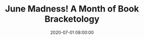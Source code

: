 ---
layout: poster
title: "June Madness! A Month of Book Bracketology"
description: "Offering support in a remote learning environment has long been an essential function of libraries. As universities across the country moved to digital spaces for engagement as well as education, libraries followed suit. June Madness! is a piece of passive programming offered by this academic library. Utilizing both Libwizard and Libguides, librarians were able to create a program which mirrored the traditional NCAA March Madness Bracket, using books from the library and OhioLINK catalogs to represent four areas unique to this campus. June Madness! offered students the opportunity to interact with their library, voice their opinions, and predict winners on their own time, allowing them to learn about lending services at their own pace. Coordinated marketing of the program to university faculty, staff, alumni, and students showcased the library as a digital space not only for distance learning, but for fun and engagement as well."
date: 2020-07-01 08:00:00
speaker-data: [45, 71, 32]
presenters:
  - {
      name: Zachary Lewis,
      bio: Zachary Lewis holds the role of Student Success Librarian and Assistant Professor at University of Dayton. His work involves supporting underserved and underrepresented students. Zachary is the chair of the university's First-Gen Success Team, and a standing member of the University Libraries Diversity and Inclusion Team, working to coordinate dialogue regarding issues of equity and inclusion. Zachary is also the interim liaison to the School of Engineering. His research interests include the first-gen experience, DE&I, social justice, accessibility, and student engagement.,
      institution: University of Dayton
    }
  - {
      name: Jason Wardell,
      bio: Jason Wardell holds the role of Health & Life Sciences Librarian and Assistant Professor at University of Dayton. As the lead for instructional design on the library’s Instruction Team, Jason is responsible for developing and maintaining online learning content as well as training his colleagues on utilizing new instructional technologies both online and in the classroom. His research interests include learner-centered pedagogy; scholarly communications; diversity, equity & inclusion; and asynchronous instruction.,
      institution: University of Dayton
    }
  - {
    name: Heidi Gauder,
    bio: Heidi Gauder is professor and coordinator of research & instruction at University of Dayton. She chairs the Instruction and Research Teams of Roesch Library, coordinating and scheduling the work of the team members. She is the subject liaison to the History and Political Science Departments, and coordinates Porch Reads, a leisure reading program for undergraduates.,
    institution: University of Dayton
    }
session-contents:
  - type: video
    url: //www.youtube.com/embed/Row1UUaXhNI
    title: Intro Video
#  - type: image
#    url: /img/posters/filename.png
#    title: Image Title
#    alt: Alt text
#    text-description: "<ol><li>Thing One</li><li>Thing Two</li></ol>"
supplemental-docs:
#  - type: word
#    url: /handouts/handout.docx
#    title: My great worksheet
#  - type: pdf
#    url: /handouts/my-handout.pdf
#    title: Sample Handout
  - type: website
    url: https://libguides.udayton.edu/alao2020-june-madness
    title: June Madness Website
isStaticPost: false
published: true
---